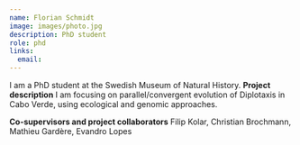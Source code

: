 ```yaml
---
name: Florian Schmidt
image: images/photo.jpg
description: PhD student
role: phd
links:
  email: 
---
```


I am a PhD student at the Swedish Museum of Natural History.
**Project description** I am focusing on parallel/convergent evolution of Diplotaxis in Cabo Verde, using ecological and genomic approaches.

**Co-supervisors and project collaborators** Filip Kolar, Christian Brochmann, Mathieu Gardère, Evandro Lopes

